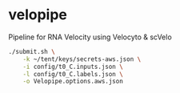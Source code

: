 # velopipe

Pipeline for RNA Velocity using Velocyto & scVelo

```bash
./submit.sh \
    -k ~/tent/keys/secrets-aws.json \
    -i config/t0_C.inputs.json \
    -l config/t0_C.labels.json \
    -o Velopipe.options.aws.json
```
